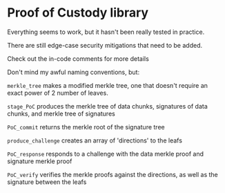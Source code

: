 Proof of Custody library
===

Everything seems to work, but it hasn't been really tested in practice. 

There are still edge-case security mitigations that need to be added.

Check out the in-code comments for more details


Don't mind my awful naming conventions, but:

`merkle_tree` makes a modified merkle tree, one that doesn't require an exact power of 2 number of leaves.

`stage_PoC` produces the merkle tree of data chunks, signatures of data chunks, and merkle tree of signatures

`PoC_commit` returns the merkle root of the signature tree

`produce_challenge` creates an array of 'directions' to the leafs

`PoC_response` responds to a challenge with the data merkle proof and signature merkle proof

`PoC_verify` verifies the merkle proofs against the directions, as well as the signature between the leafs
